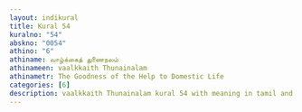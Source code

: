 ```yaml
---
layout: indikural
title: Kural 54
kuralno: "54"
abskno: "0054"
athino: "6"
athiname: வாழ்க்கைத் துணைநலம்
athinameen: vaalkkaith Thunainalam
athinametr: The Goodness of the Help to Domestic Life
categories: [6]
description: vaalkkaith Thunainalam kural 54 with meaning in tamil and english 
---
```


